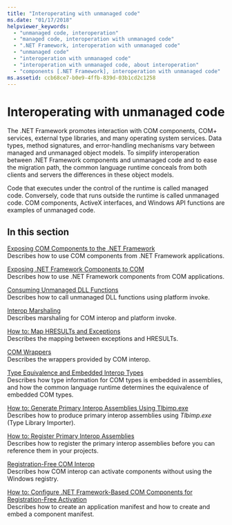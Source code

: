 ```yaml
---
title: "Interoperating with unmanaged code"
ms.date: "01/17/2018"
helpviewer_keywords: 
  - "unmanaged code, interoperation"
  - "managed code, interoperation with unmanaged code"
  - ".NET Framework, interoperation with unmanaged code"
  - "unmanaged code"
  - "interoperation with unmanaged code"
  - "interoperation with unmanaged code, about interoperation"
  - "components [.NET Framework], interoperation with unmanaged code"
ms.assetid: ccb68ce7-b0e9-4ffb-839d-03b1cd2c1258
---
```

# Interoperating with unmanaged code

The .NET Framework promotes interaction with COM components, COM+ services, external type libraries, and many operating system services. Data types, method signatures, and error-handling mechanisms vary between managed and unmanaged object models. To simplify interoperation between .NET Framework components and unmanaged code and to ease the migration path, the common language runtime conceals from both clients and servers the differences in these object models.

Code that executes under the control of the runtime is called managed code. Conversely, code that runs outside the runtime is called unmanaged code. COM components, ActiveX interfaces, and Windows API functions are examples of unmanaged code.

## In this section

[Exposing COM Components to the .NET Framework](exposing-com-components.md)  
Describes how to use COM components from .NET Framework applications.

[Exposing .NET Framework Components to COM](exposing-dotnet-components-to-com.md)  
Describes how to use .NET Framework components from COM applications.

[Consuming Unmanaged DLL Functions](consuming-unmanaged-dll-functions.md)  
Describes how to call unmanaged DLL functions using platform invoke.

[Interop Marshaling](interop-marshaling.md)  
Describes marshaling for COM interop and platform invoke.

[How to: Map HRESULTs and Exceptions](how-to-map-hresults-and-exceptions.md)  
Describes the mapping between exceptions and HRESULTs.

[COM Wrappers](../../standard/native-interop/com-wrappers.md)  
Describes the wrappers provided by COM interop.

[Type Equivalence and Embedded Interop Types](type-equivalence-and-embedded-interop-types.md)  
Describes how type information for COM types is embedded in assemblies, and how the common language runtime determines the equivalence of embedded COM types.

[How to: Generate Primary Interop Assemblies Using Tlbimp.exe](how-to-generate-primary-interop-assemblies-using-tlbimp-exe.md)  
Describes how to produce primary interop assemblies using *Tlbimp.exe* (Type Library Importer).

[How to: Register Primary Interop Assemblies](how-to-register-primary-interop-assemblies.md)  
Describes how to register the primary interop assemblies before you can reference them in your projects.

[Registration-Free COM Interop](registration-free-com-interop.md)  
Describes how COM interop can activate components without using the Windows registry.

[How to: Configure .NET Framework-Based COM Components for Registration-Free Activation](configure-net-framework-based-com-components-for-reg.md)  
Describes how to create an application manifest and how to create and embed a component manifest.
